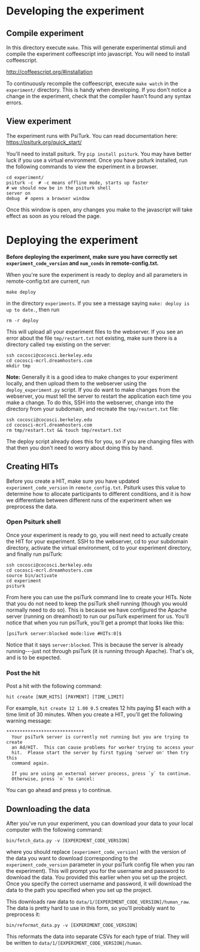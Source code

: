 
# Developing the experiment

## Compile experiment
In this directory execute `make`. This will generate experimental stimuli and compile the experiment coffeescript into javascript. You will need to install coffeescript.

http://coffeescript.org/#installation

To continuously recompile the coffeescript, execute `make watch` in the `experiment/` directory. This is handy when developing. If you don't notice a change in the experiment, check that the compiler hasn't found any syntax errors.

## View experiment
The experiment runs with PsiTurk. You can read documentation here: https://psiturk.org/quick_start/ 

You'll need to install psiturk. Try `pip install psiturk`. You may have better luck if you use a virtual environment. Once you have psiturk installed, run the following commands to view the experiment in a browser.

```
cd experiment/
psiturk -c  # -c means offline mode, starts up faster
# we should now be in the psiturk shell
server on
debug  # opens a browser window
```

Once this window is open, any changes you make to the javascript will take effect as soon as you reload the page.


# Deploying the experiment

**Before deploying the experiment, make sure you have correctly set `experiment_code_version` and `num_conds` in remote-config.txt.**

When you're sure the experiment is ready to deploy and all parameters in remote-config.txt are current, run

```
make deploy
```

in the directory `experiments`. If you see a message saying `make: deploy is up to date.`, then run 

```
rm -r deploy
```

This will upload all your experiment files to the webserver. If you see an error about the file `tmp/restart.txt` not existing, make sure there is a directory called `tmp` existing on the server:

```
ssh cocosci@cocosci.berkeley.edu
cd cocosci-mcrl.dreamhosters.com
mkdir tmp
```

**Note:** Generally it is a good idea to make changes to your experiment locally, and then upload them to the webserver using the `deploy_experiment.py` script. If you do want to make changes from the webserver, you must tell the server to restart the application each time you make a change. To do this, SSH into the webserver, change into the directory from your subdomain, and recreate the `tmp/restart.txt` file:

```
ssh cocosci@cocosci.berkeley.edu
cd cocosci-mcrl.dreamhosters.com
rm tmp/restart.txt && touch tmp/restart.txt
```

The deploy script already does this for you, so if you are changing files with that then you don't need to worry about doing this by hand.

## Creating HITs
Before you create a HIT, make sure you have updated `experiment_code_version` in `remote_config.txt`. Psiturk uses this value to determine how to allocate participants to different conditions, and it is how we differentiate between different runs of the experiment when we preprocess the data.

### Open Psiturk shell
Once your experiment is ready to go, you will next need to actually create the HIT for your experiment. SSH to the webserver, cd to your subdomain directory, activate the virtual environment, cd to your experiment directory, and finally run psiTurk:

```
ssh cocosci@cocosci.berkeley.edu
cd cocosci-mcrl.dreamhosters.com
source bin/activate
cd experiment
psiturk
```

From here you can use the psiTurk command line to create your HITs. Note that you do not need to keep the psiTurk shell running (though you would normally need to do so). This is because we have configured the Apache server (running on dreamhost) to run our psiTurk experiment for us. You'll notice that when you run psiTurk, you'll get a prompt that looks like this:

```
[psiTurk server:blocked mode:live #HITs:0]$
```

Notice that it says `server:blocked`. This is because the server is already running---just not through psiTurk (it is running through Apache). That's ok, and is to be expected. 

### Post the hit

Post a hit with the following command:
```
hit create [NUM_HITS] [PAYMENT] [TIME_LIMIT]
```

For example, `hit create 12 1.00 0.5` creates 12 hits paying $1 each with a time limit of 30 minutes. When you create a HIT, you'll get the following warning message:

```
*****************************
  Your psiTurk server is currently not running but you are trying to create
  an Ad/HIT.  This can cause problems for worker trying to access your
  hit.  Please start the server by first typing 'server on' then try this
  command again.

  If you are using an external server process, press `y` to continue.
  Otherwise, press `n` to cancel:
```

You can go ahead and press `y` to continue.

## Downloading the data

After you've run your experiment, you can download your data to your local computer with the following command:

```
bin/fetch_data.py -v [EXPERIMENT_CODE_VERSION]
```

where you should replace `[experiment_code_version]` with the version of the data you want to download (corresponding to the `experiment_code_version` parameter in your psiTurk config file when you ran the experiment). This will prompt you for the username and password to download the data. You provided this earlier when you set up the project. Once you specify the correct username and password, it will download the data to the path you specified when you set up the project.

This downloads raw data to `data/1/[EXPERIMENT_CODE_VERSION]/human_raw`. The data is pretty hard to use in this form, so you'll probably want to preprocess it:

```
bin/reformat_data.py -v [EXPERIMENT_CODE_VERSION]
```

This reformats the data into separate CSVs for each type of trial. They will be written to `data/1/[EXPERIMENT_CODE_VERSION]/human`.
